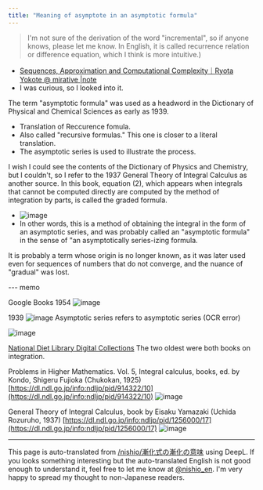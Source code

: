 ```yaml
---
title: "Meaning of asymptote in an asymptotic formula"
---
```


> I'm not sure of the derivation of the word "incremental", so if anyone knows, please let me know. In English, it is called recurrence relation or difference equation, which I think is more intuitive.)
- [Sequences, Approximation and Computational Complexity｜Ryota Yokote @ mirative |note](https://note.com/n0mimono/n/n548fac74f8e7)
- I was curious, so I looked into it.

The term "asymptotic formula" was used as a headword in the Dictionary of Physical and Chemical Sciences as early as 1939.
- Translation of Reccurence fomula.
- Also called "recursive formulas." This one is closer to a literal translation.
- The asymptotic series is used to illustrate the process.

I wish I could see the contents of the Dictionary of Physics and Chemistry, but I couldn't, so I refer to the 1937 General Theory of Integral Calculus as another source.
In this book, equation (2), which appears when integrals that cannot be computed directly are computed by the method of integration by parts, is called the graded formula.
- ![image](https://gyazo.com/1b7f2ec49e8b3114bddf0ebe381ce3ce/thumb/1000)
- In other words, this is a method of obtaining the integral in the form of an asymptotic series, and was probably called an "asymptotic formula" in the sense of "an asymptotically series-izing formula.

It is probably a term whose origin is no longer known, as it was later used even for sequences of numbers that do not converge, and the nuance of "gradual" was lost.

--- memo

Google Books
1954
![image](https://gyazo.com/496af1793d11381b708f845ab6d5b831/thumb/1000)

1939
![image](https://gyazo.com/0385afc8f84831be19979865e261cf5e/thumb/1000)
Asymptotic series refers to asymptotic series (OCR error)

![image](https://gyazo.com/dc2ecceb491353751234e070cdd42918/thumb/1000)

[National Diet Library Digital Collections](https://dl.ndl.go.jp/)
The two oldest were both books on integration.

Problems in Higher Mathematics. Vol. 5, Integral calculus, books, ed. by Kondo, Shigeru Fujioka (Chukokan, 1925)
[https://dl.ndl.go.jp/info:ndljp/pid/914322/10](https://dl.ndl.go.jp/info:ndljp/pid/914322/10)
![image](https://gyazo.com/42c7192c9a4fec3a034030fd8959135a/thumb/1000)

General Theory of Integral Calculus, book by Eisaku Yamazaki (Uchida Rozuruho, 1937)
[https://dl.ndl.go.jp/info:ndljp/pid/1256000/17](https://dl.ndl.go.jp/info:ndljp/pid/1256000/17)
![image](https://gyazo.com/12a4047805a58f1bae012310ec48a362/thumb/1000)

---
This page is auto-translated from [/nishio/漸化式の漸化の意味](https://scrapbox.io/nishio/漸化式の漸化の意味) using DeepL. If you looks something interesting but the auto-translated English is not good enough to understand it, feel free to let me know at [@nishio_en](https://twitter.com/nishio_en). I'm very happy to spread my thought to non-Japanese readers.